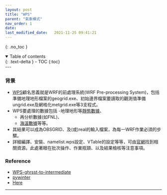 ```yaml
---
layout: post
title: "WPS"
parent: "氣象模式"
nav_order: 1
date:               
last_modified_date:   2021-11-25 09:41:21
---
```


{: .no_toc }

<details open markdown="block">
  <summary>
    Table of contents
  </summary>
  {: .text-delta }
- TOC
{:toc}
</details>
---

### 背景
- [WPS](https://github.com/wrf-model/WPS)顧名思義就是WRF的前處理系統(WRF Pre-processing System)，包括準備地理地形檔案的geogrid.exe、初始邊界檔案要讀取的觀測值準備ungrid.exe及網格化metgrid.exe等3支程式。
- WPS要處理的數據包括
    -地理地形等[靜態數據](https://www2.mmm.ucar.edu/wrf/users/download/get_sources_wps_geog.html)、
    - 再分析數據(如FNL)、
    - [海溫數據](https://sinotec2.github.io/jtd/docs/wind_models/SST/)等等。
- 其結果可以成為OBSGRID、及(或)real的輸入檔案，為每一WRF作業必須的步驟。
- 詳細編譯、安裝、namelist.wps設定、VTable的設定等等，可由[官網](https://github.com/wrf-model/WPS)找到相關資源。此處著眼在批次操作、作業瓶頸、以及結果檢核等注意事項。


### Reference
- [WPS-ghrsst-to-intermediate](https://github.com/bbrashers/WPS-ghrsst-to-intermediate)
- [pywinter](https://pywinter.readthedocs.io/en/latest)
- [Here](https://sinotec2.github.io/jdt/doc/SST.md)
---
